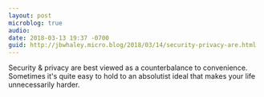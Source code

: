 ```yaml
---
layout: post
microblog: true
audio: 
date: 2018-03-13 19:37 -0700
guid: http://jbwhaley.micro.blog/2018/03/14/security-privacy-are.html
---
```

Security & privacy are best viewed as a counterbalance to convenience. Sometimes it's quite easy to hold to an absolutist ideal that makes your life unnecessarily harder.
